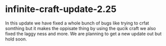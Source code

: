 # infinite-craft-update-2.25
In this update we have fixed a whole bunch of bugs like trying to crfat somthing but it makes the oppisate thing by using the qucik craft we also fixed the laggy ness and more. We are planning to get a new update out but hold soon.
